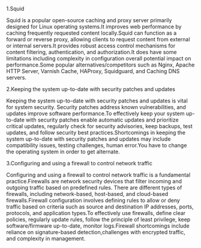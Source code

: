 1.Squid

Squid is a popular open-source caching and proxy server primarily designed for Linux operating systems.It improves web performance by caching frequently requested content locally.Squid can function as a forward or reverse proxy, allowing clients to request content from external or internal servers.It provides robust access control mechanisms for content filtering, authentication, and authorization.It does have some limitations including complexity in configuration overall potential impact on performance.Some popular alternatives/competitors such as Nginx, Apache HTTP Server, Varnish Cache, HAProxy, Squidguard, and Caching DNS servers.

2.Keeping the system up-to-date with security patches and updates

Keeping the system up-to-date with security patches and updates is vital for system security. Security patches address known vulnerabilities, and updates improve software performance.To effectively keep your system up-to-date with security patches enable automatic updates and prioritize critical updates, regularly check for security advisories, keep backups, test updates, and follow security best practices.Shortcomings in keeping the system up-to-date with security patches and updates may include compatibility issues, testing challenges, human error.You have to change the operating system in order to get alternate.

3.Configuring and using a firewall to control network traffic

Configuring and using a firewall to control network traffic is a fundamental practice.Firewalls are network security devices that filter incoming and outgoing traffic based on predefined rules. There are different types of firewalls, including network-based, host-based, and cloud-based firewalls.Firewall configuration involves defining rules to allow or deny traffic based on criteria such as source and destination IP addresses, ports, protocols, and application types.To effectively use firewalls, define clear policies, regularly update rules, follow the principle of least privilege, keep software/firmware up-to-date, monitor logs.Firewall shortcomings include reliance on signature-based detection,challenges with encrypted traffic, and complexity in management.
